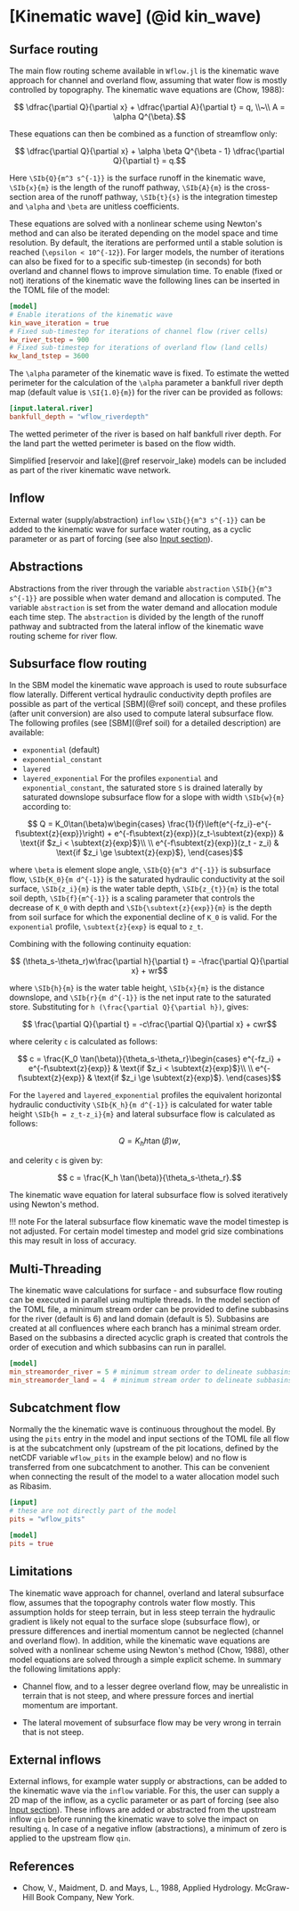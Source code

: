 # [Kinematic wave] (@id kin_wave)

## Surface routing
The main flow routing scheme available in `Wflow.jl` is the kinematic wave approach for
channel and overland flow, assuming that water flow is mostly controlled by topography. The
kinematic wave equations are (Chow, 1988):
```math
  \dfrac{\partial Q}{\partial x} + \dfrac{\partial A}{\partial t} = q, \\~\\
   A = \alpha Q^{\beta}.
```
These equations can then be combined as a function of streamflow only:
```math
    \dfrac{\partial Q}{\partial x} + \alpha \beta Q^{\beta - 1} \dfrac{\partial Q}{\partial t} = q.
```

Here ``\SIb{Q}{m^3 s^{-1}}`` is the surface runoff in the kinematic wave, ``\SIb{x}{m}`` is the length of
the runoff pathway, ``\SIb{A}{m}`` is the cross-section area of the runoff pathway,
``\SIb{t}{s}`` is the integration timestep and ``\alpha`` and ``\beta`` are unitless coefficients.

These equations are solved with a nonlinear scheme using Newton's method and can also be
iterated depending on the model space and time resolution. By default, the iterations are
performed until a stable solution is reached (``\epsilon < 10^{-12}``). For larger models,
the number of iterations can also be fixed for to a specific sub-timestep (in seconds) for
both overland and channel flows to improve simulation time. To enable (fixed or not)
iterations of the kinematic wave the following lines can be inserted in the TOML file of the
model:

```toml
[model]
# Enable iterations of the kinematic wave
kin_wave_iteration = true
# Fixed sub-timestep for iterations of channel flow (river cells)
kw_river_tstep = 900
# Fixed sub-timestep for iterations of overland flow (land cells)
kw_land_tstep = 3600
```

The ``\alpha`` parameter of the kinematic wave is fixed. To estimate the wetted perimeter
for the calculation of the ``\alpha`` parameter a bankfull river depth map (default value
is ``\SI{1.0}{m}``) for the river can be provided as follows:

```toml
[input.lateral.river]
bankfull_depth = "wflow_riverdepth"
```

The wetted perimeter of the river is based on half bankfull river depth. For the land part the
wetted perimeter is based on the flow width.

Simplified [reservoir and lake](@ref reservoir_lake) models can be included as part of the
river kinematic wave network.

## Inflow
External water (supply/abstraction) `inflow` ``\SIb{}{m^3 s^{-1}}``  can be added to the
kinematic wave for surface water routing, as a cyclic parameter or as part of forcing (see
also [Input section](@ref)).

## Abstractions
Abstractions from the river through the variable `abstraction` ``\SIb{}{m^3 s^{-1}}`` are
possible when water demand and allocation is computed. The variable `abstraction` is set
from the water demand and allocation module each time step. The `abstraction` is divided by
the length of the runoff pathway and subtracted from the lateral inflow of the kinematic
wave routing scheme for river flow.

## Subsurface flow routing
In the SBM model the kinematic wave approach is used to route subsurface flow laterally.
Different vertical hydraulic conductivity depth profiles are possible as part of the
vertical [SBM](@ref soil) concept, and these profiles (after unit conversion) are also used
to compute lateral subsurface flow. The following profiles (see [SBM](@ref soil) for a
detailed description) are available:
- `exponential` (default)
- `exponential_constant`
- `layered`
- `layered_exponential` 
For the profiles `exponential` and `exponential_constant`, the saturated store ``S`` is
drained laterally by saturated downslope subsurface flow for a slope with width ``\SIb{w}{m}``
according to:
```math
    Q = K_0\tan(\beta)w\begin{cases}
    \frac{1}{f}\left(e^{-fz_i}-e^{-f\subtext{z}{exp}}\right) + 
    e^{-f\subtext{z}{exp}}(z_t-\subtext{z}{exp}) & \text{if $z_i < \subtext{z}{exp}$}\\
    \\
    e^{-f\subtext{z}{exp}}(z_t - z_i) & \text{if $z_i \ge \subtext{z}{exp}$},
    \end{cases}
```

where ``\beta`` is element slope angle, ``\SIb{Q}{m^3 d^{-1}}`` is subsurface flow,
``\SIb{K_0}{m d^{-1}}`` is the saturated hydraulic conductivity at the soil surface, ``\SIb{z_i}{m}``
is the water table depth, ``\SIb{z_{t}}{m}`` is the total soil depth, ``\SIb{f}{m^{-1}}`` is a scaling
parameter that controls the decrease of ``K_0`` with depth and
``\SIb{\subtext{z}{exp}}{m}`` is the depth from soil surface for which the exponential decline of
``K_0`` is valid. For the `exponential` profile, ``\subtext{z}{exp}`` is equal to ``z_t``.

Combining with the following continuity equation:
```math
    (\theta_s-\theta_r)w\frac{\partial h}{\partial t} = -\frac{\partial Q}{\partial x} + wr
```
where ``\SIb{h}{m}`` is the water table height, ``\SIb{x}{m}`` is the distance downslope, and ``\SIb{r}{m d^{-1}}`` is
the net input rate to the saturated store. Substituting for ``h
(\frac{\partial Q}{\partial h})``, gives:
```math
  \frac{\partial Q}{\partial t} = -c\frac{\partial Q}{\partial x} + cwr
```

where celerity ``c`` is calculated as follows:
```math
    c = \frac{K_0 \tan(\beta)}{\theta_s-\theta_r}\begin{cases}
    e^{-fz_i}
    + e^{-f\subtext{z}{exp}} & \text{if $z_i < \subtext{z}{exp}$}\\
    \\
    e^{-f\subtext{z}{exp}} & \text{if $z_i \ge \subtext{z}{exp}$}.
    \end{cases}
```

For the `layered` and `layered_exponential` profiles the equivalent horizontal hydraulic
conductivity ``\SIb{K_h}{m d^{-1}}`` is calculated for water table height ``\SIb{h = z_t-z_i}{m}`` and lateral subsurface flow is calculated as follows:
```math
  Q = K_h h \tan(\beta) w,
```
and celerity ``c`` is given by:
```math
    c = \frac{K_h \tan(\beta)}{\theta_s-\theta_r}.
```

The kinematic wave equation for lateral subsurface flow is solved iteratively using Newton's
method.

!!! note
    For the lateral subsurface flow kinematic wave the model timestep is not adjusted.
    For certain model timestep and model grid size combinations this may result in loss of
    accuracy.

## Multi-Threading
The kinematic wave calculations for surface - and subsurface flow routing can be executed in
parallel using multiple threads. In the model section of the TOML file, a minimum stream
order can be provided to define subbasins for the river (default is 6) and land domain
(default is 5). Subbasins are created at all confluences where each branch has a minimal
stream order. Based on the subbasins a directed acyclic graph is created that controls the
order of execution and which subbasins can run in parallel.

```toml
[model]
min_streamorder_river = 5 # minimum stream order to delineate subbasins for river domain, default is 6
min_streamorder_land = 4  # minimum stream order to delineate subbasins for land domain, default is 5
```

## Subcatchment flow
Normally the the kinematic wave is continuous throughout the model. By using the `pits`
entry in the model and input sections of the TOML file all flow is at the subcatchment only
(upstream of the pit locations, defined by the netCDF variable `wflow_pits` in the example
below) and no flow is transferred from one subcatchment to another. This can be convenient
when connecting the result of the model to a water allocation model such as Ribasim.

```toml
[input]
# these are not directly part of the model
pits = "wflow_pits"

[model]
pits = true
```

## Limitations
The kinematic wave approach for channel, overland and lateral subsurface flow, assumes that
the topography controls water flow mostly. This assumption holds for steep terrain, but in
less steep terrain the hydraulic gradient is likely not equal to the surface slope
(subsurface flow), or pressure differences and inertial momentum cannot be neglected
(channel and overland flow). In addition, while the kinematic wave equations are solved
with a nonlinear scheme using Newton's method (Chow, 1988), other model equations are solved
through a simple explicit scheme. In summary the following limitations apply:

+ Channel flow, and to a lesser degree overland flow, may be unrealistic in terrain that is
  not steep, and where pressure forces and inertial momentum are important.

+ The lateral movement of subsurface flow may be very wrong in terrain that is not steep.

## External inflows
External inflows, for example water supply or abstractions, can be added to the kinematic
wave via the `inflow` variable. For this, the user can supply a 2D map of the inflow, as a
cyclic parameter or as part of forcing (see also [Input section](@ref)). These inflows are
added or abstracted from the upstream inflow `qin` before running the kinematic wave to
solve the impact on resulting `q`. In case of a negative inflow (abstractions), a minimum of
zero is applied to the upstream flow `qin`.

## References
+ Chow, V., Maidment, D. and Mays, L., 1988, Applied Hydrology. McGraw-Hill Book Company,
  New York.
